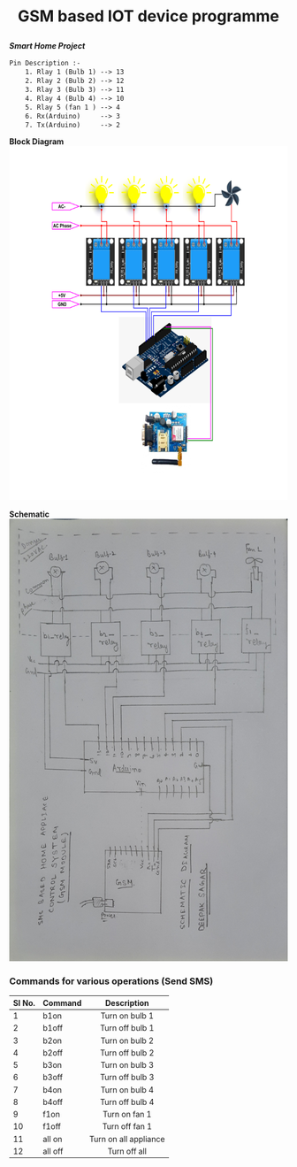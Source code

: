 # <p align="center">GSM based IOT device programme</p>
***Smart Home Project***

```
Pin Description :-
    1. Rlay 1 (Bulb 1) --> 13
    2. Rlay 2 (Bulb 2) --> 12
    3. Rlay 3 (Bulb 3) --> 11
    4. Rlay 4 (Bulb 4) --> 10
    5. Rlay 5 (fan 1 ) --> 4
    6. Rx(Arduino)     --> 3
    7. Tx(Arduino)     --> 2
```
**Block Diagram**
<img src="./block_diagram.png" alt="" style="height:40rem;">

**Schematic**
<img src="./schematic.jpg" alt="" style="height:50rem;">

### Commands for various operations (Send SMS)
| Sl No. | Command     |     Description      |
| :---   | :---        |     :---:            |
|   1    | b1on        | Turn on bulb 1       |
|   2    | b1off       | Turn off bulb 1      |
|   3    | b2on        | Turn on bulb 2       |
|   4    | b2off       | Turn off bulb 2      |
|   5    | b3on        | Turn on bulb 3       |
|   6    | b3off       | Turn off bulb 3      |
|   7    | b4on        | Turn on bulb 4       |
|   8    | b4off       | Turn off bulb 4      |
|   9    | f1on        | Turn on fan  1       |
|   10   | f1off       | Turn off fan  1      |
|   11   | all on      | Turn on all appliance|
|   12   | all off     | Turn off all         |